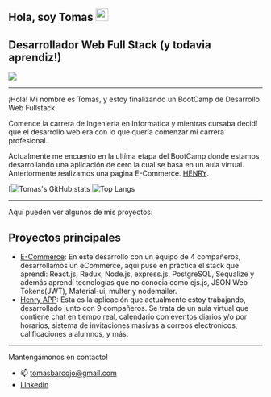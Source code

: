 ## Hola, soy Tomas <img src="https://media.giphy.com/media/hvRJCLFzcasrR4ia7z/giphy.gif" width="25px"></a>

## Desarrollador Web Full Stack (y todavia aprendiz!)

![](https://visitor-badge.laobi.icu/badge?page_id=tomasbarcojo.tomasbarcojo)

---

¡Hola!
Mi nombre es Tomas, y estoy finalizando un BootCamp de Desarrollo Web Fullstack.

Comence la carrera de Ingenieria en Informatica y mientras cursaba decidí que el desarrollo web era con lo que quería comenzar mi carrera profesional.

Actualmente me encuento en la ultíma etapa del BootCamp donde estamos desarrollando una aplicación de cero la cual se basa en un aula virtual. Anteriormente realizamos una pagina E-Commerce. [HENRY](https://www.soyhenry.com/).

[![Tomas's GitHub stats](https://github-readme-stats.vercel.app/api?username=tomasbarcojo&show_icons=true&theme=tokyonight) ![Top Langs](https://github-readme-stats.vercel.app/api/top-langs/?username=tomasbarcojo&theme=tokyonight)

---

Aquí pueden ver algunos de mis proyectos:

## Proyectos principales

- [E-Commerce](https://github.com/tomasbarcojo/ecommerce): En este desarrollo con un equipo de 4 compañeros, desarrollamos un eCommerce, aquí puse en práctica el stack que aprendí: React.js, Redux, Node.js, express.js, PostgreSQL, Sequalize y además aprendí tecnologías que no conocia como ejs.js, JSON Web Tokens(JWT), Material-ui, multer y nodemailer.
- [Henry APP](https://github.com/Jasper13006/HenryApp): Esta es la aplicación que actualmente estoy trabajando, desarrollado junto con 9 compañeros. Se trata de un aula virtual que contiene chat en tiempo real, calendario con eventos diarios y/o por horarios, sistema de invitaciones masivas a correos electronicos, calificaciones a alumnos, y más.

---

Mantengámonos en contacto!
- 📫 tomasbarcojo@gmail.com
- [LinkedIn](https://www.linkedin.com/in/tomas-barcojo-5822021b8/)
